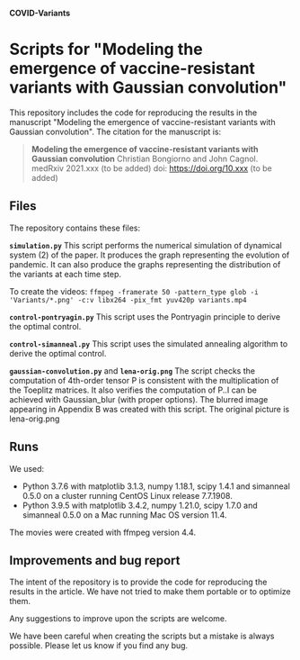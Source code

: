 **COVID-Variants**

# Scripts for "Modeling the emergence of vaccine-resistant variants with Gaussian convolution"



This repository includes the code for reproducing the results in the manuscript "Modeling the emergence of vaccine-resistant variants with Gaussian convolution". The citation for the manuscript is:

> **Modeling the emergence of vaccine-resistant variants with Gaussian convolution** 
Christian Bongiorno and John Cagnol. 
medRxiv 2021.xxx (to be added)
doi: https://doi.org/10.xxx (to be added)




## Files

The repository contains these files:

**`simulation.py`**
This script performs the numerical simulation of dynamical system (2) of the paper. It produces the graph representing the evolution of pandemic. It can also produce the graphs representing the distribution of the variants at each time step.

To create the videos:
```ffmpeg -framerate 50 -pattern_type glob -i 'Variants/*.png' -c:v libx264 -pix_fmt yuv420p variants.mp4```


**`control-pontryagin.py`**
This script uses the Pontryagin principle to derive the optimal control.

**`control-simanneal.py`**
This script uses the simulated annealing algorithm to derive the optimal control.


**`gaussian-convolution.py`** and **`lena-orig.png`**
The script checks the computation of 4th-order tensor P is consistent with the multiplication of the Toeplitz matrices. It also verifies the computation of P..I can be achieved with Gaussian_blur (with proper options).
The blurred image appearing in Appendix B was created with this script. The original picture is lena-orig.png



## Runs

We used:
* Python 3.7.6 with matplotlib 3.1.3, numpy 1.18.1, scipy 1.4.1 and simanneal 0.5.0 on a cluster running CentOS Linux release 7.7.1908.
* Python 3.9.5 with matplotlib 3.4.2, numpy 1.21.0, scipy 1.7.0 and simanneal 0.5.0 on a Mac running Mac OS version 11.4.

The movies were created with ffmpeg version 4.4.



## Improvements and bug report

The intent of the repository is to provide the code for reproducing the results in the article. We have not tried to make them portable or to optimize them.

Any suggestions to improve upon the scripts are welcome.

We have been careful when creating the scripts but a mistake is always possible.
Please let us know if you find any bug.

